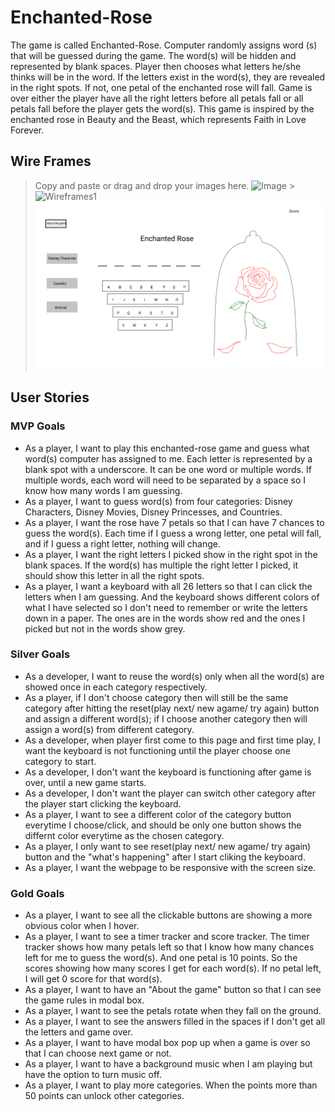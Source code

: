 # Enchanted-Rose

The game is called Enchanted-Rose. Computer randomly assigns word (s) that will be guessed during the game. The word(s) will be hidden and represented by blank spaces. Player then chooses what letters he/she thinks will be in the word. If the letters exist in the word(s), they are revealed in the right spots. If not, one petal of the enchanted rose will fall. Game is over either the player have all the right letters before all petals fall or all petals fall before the player gets the word(s). This game is inspired by the enchanted rose in Beauty and the Beast, which represents Faith in Love Forever.

## Wire Frames

> Copy and paste or drag and drop your images here.
> ![Image](https://media.git.generalassemb.ly/user/34159/files/af155a00-7259-11eb-8b03-e79299f608e4) > ![Wireframes1](https://media.git.generalassemb.ly/user/34159/files/b2244f00-731a-11eb-8b85-55360eb687cc)
> ![Image](/image/latestwireframes.png)

## User Stories

### MVP Goals

- As a player, I want to play this enchanted-rose game and guess what word(s) computer has assigned to me. Each letter is represented by a blank spot with a underscore. It can be one word or multiple words. If multiple words, each word will need to be separated by a space so I know how many words I am guessing.
- As a player, I want to guess word(s) from four categories: Disney Characters, Disney Movies, Disney Princesses, and Countries.
- As a player, I want the rose have 7 petals so that I can have 7 chances to guess the word(s). Each time if I guess a wrong letter, one petal will fall, and if I guess a right letter, nothing will change.
- As a player, I want the right letters I picked show in the right spot in the blank spaces. If the word(s) has multiple the right letter I picked, it should show this letter in all the right spots.
- As a player, I want a keyboard with all 26 letters so that I can click the letters when I am guessing. And the keyboard shows different colors of what I have selected so I don't need to remember or write the letters down in a paper. The ones are in the words show red and the ones I picked but not in the words show grey.

### Silver Goals

- As a developer, I want to reuse the word(s) only when all the word(s) are showed once in each category respectively.
- As a player, if I don't choose category then will still be the same category after hitting the reset(play next/ new agame/ try again) button and assign a different word(s); if I choose another category then will assign a word(s) from different category.
- As a developer, when player first come to this page and first time play, I want the keyboard is not functioning until the player choose one category to start.
- As a developer, I don't want the keyboard is functioning after game is over, until a new game starts.
- As a developer, I don't want the player can switch other category after the player start clicking the keyboard.
- As a player, I want to see a different color of the category button everytime I choose/click, and should be only one button shows the differnt color everytime as the chosen category.
- As a player, I only want to see reset(play next/ new agame/ try again) button and the "what's happening" after I start cliking the keyboard.
- As a player, I want the webpage to be responsive with the screen size.

### Gold Goals

- As a player, I want to see all the clickable buttons are showing a more obvious color when I hover.
- As a player, I want to see a timer tracker and score tracker. The timer tracker shows how many petals left so that I know how many chances left for me to guess the word(s). And one petal is 10 points. So the scores showing how many scores I get for each word(s). If no petal left, I will get 0 score for that word(s).
- As a player, I want to have an "About the game" button so that I can see the game rules in modal box.
- As a player, I want to see the petals rotate when they fall on the ground.
- As a player, I want to see the answers filled in the spaces if I don't get all the letters and game over.
- As a player, I want to have modal box pop up when a game is over so that I can choose next game or not.
- As a player, I want to have a background music when I am playing but have the option to turn music off.
- As a player, I want to play more categories. When the points more than 50 points can unlock other categories.
